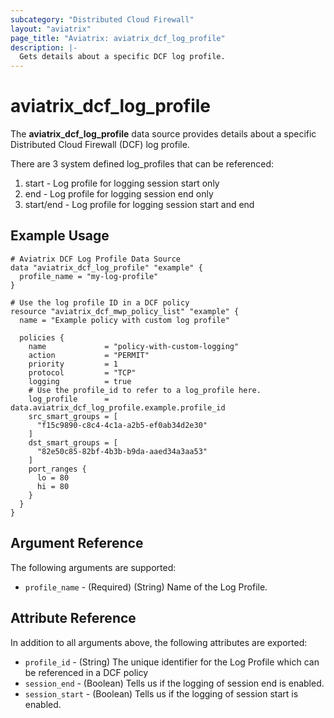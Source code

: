 ```yaml
---
subcategory: "Distributed Cloud Firewall"
layout: "aviatrix"
page_title: "Aviatrix: aviatrix_dcf_log_profile"
description: |-
  Gets details about a specific DCF log profile.
---
```


# aviatrix_dcf_log_profile

The **aviatrix_dcf_log_profile** data source provides details about a specific Distributed Cloud Firewall (DCF) log profile.

There are 3 system defined log_profiles that can be referenced:
1. start - Log profile for logging session start only
2. end - Log profile for logging session end only
3. start/end - Log profile for logging session start and end


## Example Usage

```hcl
# Aviatrix DCF Log Profile Data Source
data "aviatrix_dcf_log_profile" "example" {
  profile_name = "my-log-profile"
}

# Use the log profile ID in a DCF policy
resource "aviatrix_dcf_mwp_policy_list" "example" {
  name = "Example policy with custom log profile"
  
  policies {
    name             = "policy-with-custom-logging"
    action           = "PERMIT"
    priority         = 1
    protocol         = "TCP"
    logging          = true
    # Use the profile_id to refer to a log_profile here.
    log_profile      = data.aviatrix_dcf_log_profile.example.profile_id
    src_smart_groups = [
      "f15c9890-c8c4-4c1a-a2b5-ef0ab34d2e30"
    ]
    dst_smart_groups = [
      "82e50c85-82bf-4b3b-b9da-aaed34a3aa53"
    ]
    port_ranges {
      lo = 80
      hi = 80
    }
  }
}
```

## Argument Reference

The following arguments are supported:

* `profile_name` - (Required) (String) Name of the Log Profile.

## Attribute Reference

In addition to all arguments above, the following attributes are exported:

* `profile_id` - (String) The unique identifier for the Log Profile which can be referenced in a DCF policy
* `session_end` - (Boolean) Tells us if the logging of session end is enabled.
* `session_start` - (Boolean) Tells us if the logging of session start is enabled.
